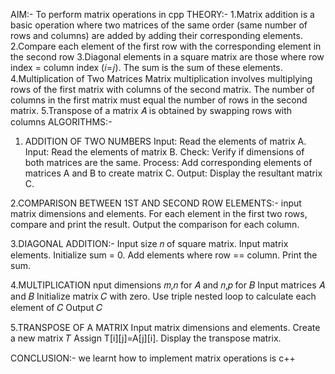 AIM:- To perform matrix operations in cpp
THEORY:-
1.Matrix addition is a basic operation where two matrices of the same order (same number of rows and columns) are added by adding their corresponding elements.
2.Compare each element of the first row with the corresponding element in the second row
3.Diagonal elements in a square matrix are those where row index = column index (𝑖=𝑗). The sum is the sum of these elements.
4.Multiplication of Two Matrices Matrix multiplication involves multiplying rows of the first matrix with columns of the second matrix. The number of columns in the first matrix must equal the number of rows in the second matrix.
5.Transpose of a matrix 𝐴 is obtained by swapping rows with columns
ALGORITHMS:-
1. ADDITION OF TWO NUMBERS
Input: Read the elements of matrix A.
Input: Read the elements of matrix B.
Check: Verify if dimensions of both matrices are the same.
Process: Add corresponding elements of matrices A and B to create matrix C.
Output: Display the resultant matrix C.

2.COMPARISON BETWEEN 1ST AND SECOND ROW ELEMENTS:-
input matrix dimensions and elements.
For each element in the first two rows, compare and print the result.
Output the comparison for each column.

3.DIAGONAL ADDITION:-
Input size 𝑛 of square matrix.
Input matrix elements.
Initialize sum = 0.
Add elements where row == column.
Print the sum.

4.MULTIPLICATION
nput dimensions 𝑚,𝑛 for 𝐴 and 𝑛,𝑝 for 𝐵
Input matrices 𝐴 and 𝐵
Initialize matrix 𝐶 with zero.
Use triple nested loop to calculate each element of 𝐶
Output 𝐶

5.TRANSPOSE OF A MATRIX
Input matrix dimensions and elements.
Create a new matrix 𝑇
Assign T[i][j]=A[j][i].
Display the transpose matrix.

CONCLUSION:- we learnt how to implement matrix operations is c++
